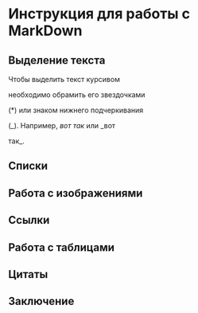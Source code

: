 # Инструкция для работы с MarkDown

## Выделение текста

Чтобы выделить текст курсивом 

необходимо обрамить его звездочками 

(*) или знаком нижнего подчеркивания

(_). Например, *вот так* или _вот 

так_.

## Списки


## Работа с изображениями



## Ссылки

## Работа с таблицами

## Цитаты

## Заключение